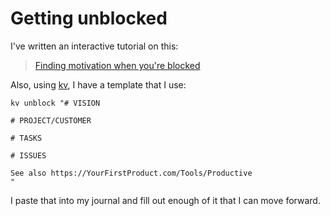 ﻿# Getting unblocked

I've written an interactive tutorial on this:

> [Finding motivation when you're blocked](https://YourFirstProduct.com/Tools/Productive)

Also, using [kv](https://secretgeek.net/kv), I have a template that I use:

    kv unblock "# VISION

    # PROJECT/CUSTOMER

    # TASKS

    # ISSUES

    See also https://YourFirstProduct.com/Tools/Productive
    "

I paste that into my journal and fill out enough of it that I can move forward.